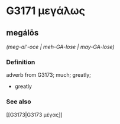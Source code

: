 # G3171 μεγάλως

## megálōs

_(meg-al'-oce | meh-GA-lose | may-GA-lose)_

### Definition

adverb from G3173; much; greatly; 

- greatly

### See also

[[G3173|G3173 μέγας]]

